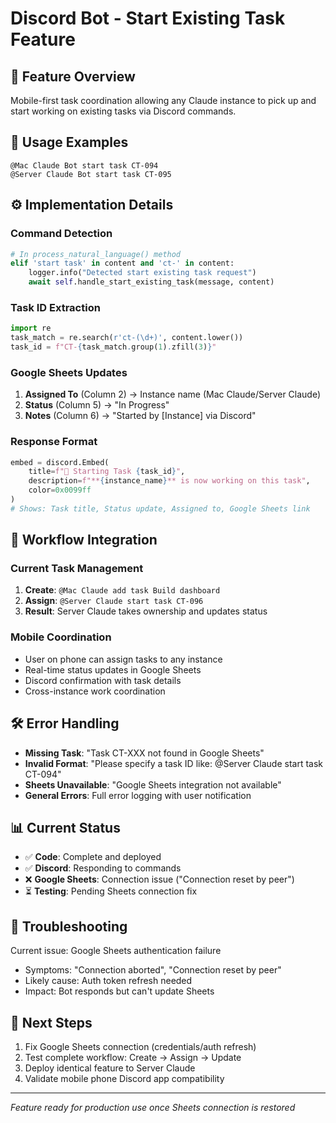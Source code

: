 # Discord Bot - Start Existing Task Feature

## 🎯 Feature Overview
Mobile-first task coordination allowing any Claude instance to pick up and start working on existing tasks via Discord commands.

## 📱 Usage Examples
```
@Mac Claude Bot start task CT-094
@Server Claude Bot start task CT-095
```

## ⚙️ Implementation Details

### Command Detection
```python
# In process_natural_language() method
elif 'start task' in content and 'ct-' in content:
    logger.info("Detected start existing task request")
    await self.handle_start_existing_task(message, content)
```

### Task ID Extraction
```python
import re
task_match = re.search(r'ct-(\d+)', content.lower())
task_id = f"CT-{task_match.group(1).zfill(3)}"
```

### Google Sheets Updates
1. **Assigned To** (Column 2) → Instance name (Mac Claude/Server Claude)
2. **Status** (Column 5) → "In Progress"  
3. **Notes** (Column 6) → "Started by [Instance] via Discord"

### Response Format
```python
embed = discord.Embed(
    title=f"🚀 Starting Task {task_id}",
    description=f"**{instance_name}** is now working on this task",
    color=0x0099ff
)
# Shows: Task title, Status update, Assigned to, Google Sheets link
```

## 🔄 Workflow Integration

### Current Task Management
1. **Create**: `@Mac Claude add task Build dashboard`
2. **Assign**: `@Server Claude start task CT-096`
3. **Result**: Server Claude takes ownership and updates status

### Mobile Coordination
- User on phone can assign tasks to any instance
- Real-time status updates in Google Sheets
- Discord confirmation with task details
- Cross-instance work coordination

## 🛠️ Error Handling
- **Missing Task**: "Task CT-XXX not found in Google Sheets"
- **Invalid Format**: "Please specify a task ID like: @Server Claude start task CT-094"
- **Sheets Unavailable**: "Google Sheets integration not available"
- **General Errors**: Full error logging with user notification

## 📊 Current Status
- ✅ **Code**: Complete and deployed
- ✅ **Discord**: Responding to commands
- ❌ **Google Sheets**: Connection issue ("Connection reset by peer")
- ⏳ **Testing**: Pending Sheets connection fix

## 🔧 Troubleshooting
Current issue: Google Sheets authentication failure
- Symptoms: "Connection aborted", "Connection reset by peer"
- Likely cause: Auth token refresh needed
- Impact: Bot responds but can't update Sheets

## 🎯 Next Steps
1. Fix Google Sheets connection (credentials/auth refresh)
2. Test complete workflow: Create → Assign → Update
3. Deploy identical feature to Server Claude
4. Validate mobile phone Discord app compatibility

---
*Feature ready for production use once Sheets connection is restored*